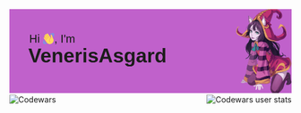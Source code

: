 <img src="https://github.com/VenerisAsgard/VenerisAsgard/blob/main/header.png" alt="Фотокарточка">

  <div>
  <img style="float: left;" align="center" src="https://www.codewars.com/users/VenerisAsgard-main/badges/large" alt="Codewars">

  <img style="float: right;" align="center" src="https://github.r2v.ch/codewars?user=VenerisAsgard-main&top_languages=true&hide_clan=true&theme=gradient" alt="Codewars user stats">
  </div>

